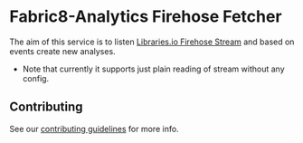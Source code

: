 # Fabric8-Analytics Firehose Fetcher

The aim of this service is to listen [Libraries.io Firehose Stream](https://github.com/librariesio/firehose-stream) and based on events create new analyses.
* Note that currently it supports just plain reading of stream without any config.

## Contributing

See our [contributing guidelines](https://github.com/fabric8-analytics/common/blob/master/CONTRIBUTING.md) for more info.